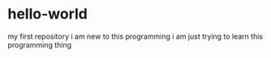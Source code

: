 # hello-world
my first repository
i am new to this programming i am just trying to learn this programming thing
